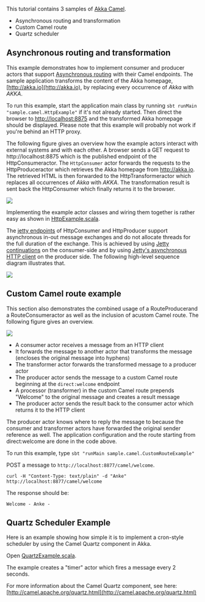 This tutorial contains 3 samples of [Akka Camel](http://doc.akka.io/docs/akka/current/scala/camel.html).

- Asynchronous routing and transformation
- Custom Camel route
- Quartz scheduler

## Asynchronous routing and transformation

This example demonstrates how to implement consumer and producer actors that support [Asynchronous routing](http://doc.akka.io/docs/akka/current/scala/camel.html#Asynchronous_routing) with their Camel endpoints. The sample application transforms the content of the Akka homepage, [http://akka.io](http://akka.io), by replacing every occurrence of *Akka* with *AKKA*.

To run this example, start the application main class by running `sbt runMain "sample.camel.HttpExample"` if it's not already started. Then direct the browser to [http://localhost:8875](http://localhost:8875) and the transformed Akka homepage should be displayed. Please note that this example will probably not work if you're behind an HTTP proxy.

The following figure gives an overview how the example actors interact with external systems and with each other. A browser sends a GET request to http://localhost:8875 which is the published endpoint of the HttpConsumeractor. The `HttpConsumer` actor forwards the requests to the HttpProduceractor which retrieves the Akka homepage from http://akka.io. The retrieved HTML is then forwarded to the HttpTransformeractor which replaces all occurrences of *Akka* with *AKKA*. The transformation result is sent back the HttpConsumer which finally returns it to the browser.

![](tutorial/camel-async-interact.png)

Implementing the example actor classes and wiring them together is rather easy as shown in [HttpExample.scala](src/main/scala/sample/camel/HttpExample.scala).

The [jetty endpoints](http://camel.apache.org/jetty.html) of HttpConsumer and HttpProducer support asynchronous in-out message exchanges and do not allocate threads for the full duration of the exchange. This is achieved by using [Jetty continuations](http://wiki.eclipse.org/Jetty/Feature/Continuations) on the consumer-side and by using [Jetty's asynchronous HTTP client](http://wiki.eclipse.org/Jetty/Tutorial/HttpClient) on the producer side. The following high-level sequence diagram illustrates that.

![](tutorial/camel-async-sequence.png)

## Custom Camel route example

This section also demonstrates the combined usage of a RouteProducerand a RouteConsumeractor as well as the inclusion of acustom Camel route. The following figure gives an overview.

![](tutorial/camel-custom-route.png)
 
- A consumer actor receives a message from an HTTP client
- It forwards the message to another actor that transforms the message (encloses the original message into hyphens)
- The transformer actor forwards the transformed message to a producer actor
- The producer actor sends the message to a custom Camel route beginning at the `direct:welcome` endpoint
- A processor (transformer) in the custom Camel route prepends "Welcome" to the original message and creates a result message
- The producer actor sends the result back to the consumer actor which returns it to the HTTP client

The producer actor knows where to reply the message to because the consumer and transformer actors have forwarded the original sender reference as well. The application configuration and the route starting from direct:welcome are done in the code above.

To run this example, type `sbt "runMain sample.camel.CustomRouteExample"`

POST a message to `http://localhost:8877/camel/welcome`.

    curl -H "Content-Type: text/plain" -d "Anke" http://localhost:8877/camel/welcome

The response should be:

    Welcome - Anke -

## Quartz Scheduler Example

Here is an example showing how simple it is to implement a cron-style scheduler by using the Camel Quartz component in Akka.

Open [QuartzExample.scala](src/main/scala/sample/camel/QuartzExample.scala).

The example creates a "timer" actor which fires a message every 2 seconds.

For more information about the Camel Quartz component, see here: [http://camel.apache.org/quartz.html](http://camel.apache.org/quartz.html)

